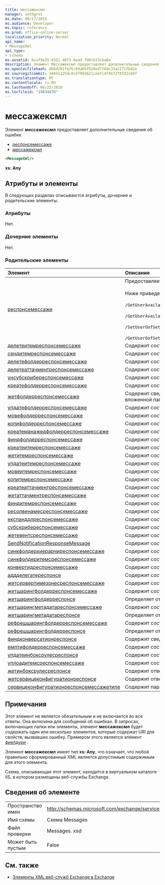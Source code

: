 ```yaml
---
title: мессажексмл
manager: sethgros
ms.date: 09/17/2015
ms.audience: Developer
ms.topic: reference
ms.prod: office-online-server
localization_priority: Normal
api_name:
- MessageXml
api_type:
- schema
ms.assetid: bcaf9e35-d351-48f3-baad-f90c633cba8a
description: Элемент Мессажексмл предоставляет дополнительные сведения об ошибке.
ms.openlocfilehash: 8b6d201fe35c99a65f920ed7f60c33a2271fbd2e
ms.sourcegitcommit: 34041125dc8c5f993b21cebfc4f8b72f0fd2cb6f
ms.translationtype: MT
ms.contentlocale: ru-RU
ms.lasthandoff: 06/25/2018
ms.locfileid: "19834470"
---
```

# <a name="messagexml"></a>мессажексмл

Элемент **мессажексмл** предоставляет дополнительные сведения об ошибке. 
  
- [респонсемессаже](responsemessage.md)  
- [мессажексмл](messagexml.md)
  
```XML
<MessageXml/>
```

 **xs: Any**
## <a name="attributes-and-elements"></a>Атрибуты и элементы

В следующих разделах описываются атрибуты, дочерние и родительские элементы.
  
### <a name="attributes"></a>Атрибуты

Нет.
  
### <a name="child-elements"></a>Дочерние элементы

Нет.
  
### <a name="parent-elements"></a>Родительские элементы

|**Элемент**|**Описание**|
|:-----|:-----|
|[респонсемессаже](responsemessage.md) <br/> | Предоставляет описательные сведения о состоянии отклика. <br/> <br/>  Ниже приведены некоторые из возможных выражений XPath для этого элемента: <br/> <br/>  `/GetUserAvailabilityResponse/FreeBusyResponseArray/FreeBusyResponse/ResponseMessage` <br/> <br/> `/GetUserAvailabilityResponse/SuggestionsResponse/ResponseMessage` <br/><br/>  `/SetUserOofSettingsResponse/ResponseMessage` <br/><br/>  `/GetUserOofSettingsResponse/ResponseMessage` <br/> |
|[делетеитемреспонсемессаже](deleteitemresponsemessage.md) <br/> |Содержит состояние и результат одного запроса DeleteItem.  <br/> |
|[сендитемреспонсемессаже](senditemresponsemessage.md) <br/> |Содержит состояние и результат одного запроса SendItem.  <br/> |
|[делетефолдерреспонсемессаже](deletefolderresponsemessage.md) <br/> |Содержит состояние и результат одного запроса DeleteFolder.  <br/> |
|[делетеаттачментреспонсемессаже](deleteattachmentresponsemessage.md) <br/> |Содержит состояние и результат одного запроса DeleteAttachment.  <br/> |
|[унсубскрибереспонсемессаже](unsubscriberesponsemessage.md) <br/> |Содержит состояние и результат одного запроса отказа от подписки.  <br/> |
|[креатефолдерреспонсемессаже](createfolderresponsemessage.md) <br/> |Содержит состояние и результат одного запроса CreateFolder.  <br/> |
|[жетфолдерреспонсемессаже](getfolderresponsemessage.md) <br/> |Содержит сведения о состоянии и результатах одного запроса на получение вложенной папки.  <br/> |
|[упдатефолдерреспонсемессаже](updatefolderresponsemessage.md) <br/> |Содержит состояние и результат одного запроса операцию UpdateFolder.  <br/> |
|[мовефолдерреспонсемессаже](movefolderresponsemessage.md) <br/> |Содержит состояние и результат одного запроса MoveFolder.  <br/> |
|[копифолдерреспонсемессаже](copyfolderresponsemessage.md) <br/> |Содержит состояние и результат одного запроса CopyFolder.  <br/> |
|[креатеманажедфолдерреспонсемессаже](createmanagedfolderresponsemessage.md) <br/> |Содержит состояние и результат одного запроса CreateManagedFolder.  <br/> |
|[финдфолдерреспонсемессаже](findfolderresponsemessage.md) <br/> |Содержит состояние и результат одного запроса FindFolder.  <br/> |
|[креатеитемреспонсемессаже](createitemresponsemessage.md) <br/> |Содержит состояние и результат одного запроса CreateItem.  <br/> |
|[жетитемреспонсемессаже](getitemresponsemessage.md) <br/> |Содержит состояние и результат одного запроса GetItem.  <br/> |
|[упдатеитемреспонсемессаже](updateitemresponsemessage.md) <br/> |Содержит состояние и результат одного запроса UpdateItem.  <br/> |
|[мовеитемреспонсемессаже](moveitemresponsemessage.md) <br/> |Содержит состояние и результат одного запроса MoveItem.  <br/> |
|[копитемреспонсемессаже](copyitemresponsemessage.md) <br/> |Содержит состояние и результат одного запроса CopyItem.  <br/> |
|[креатеаттачментреспонсемессаже](createattachmentresponsemessage.md) <br/> |Содержит состояние и результат одного запроса CreateAttachment.  <br/> |
|[жетаттачментреспонсемессаже](getattachmentresponsemessage.md) <br/> |Содержит состояние и результат одного запроса GetAttachment.  <br/> |
|[финдитемреспонсемессаже](finditemresponsemessage.md) <br/> |Содержит состояние и результат одного запроса FindItem.  <br/> |
|[ресолвенамесреспонсемессаже](resolvenamesresponsemessage.md) <br/> |Содержит состояние и результат запроса ResolveNames.  <br/> |
|[експанддлреспонсемессаже](expanddlresponsemessage.md) <br/> |Содержит состояние и результат одного запроса ExpandDL.  <br/> |
|[субскрибереспонсемессаже](subscriberesponsemessage.md) <br/> |Содержит состояние и результат запроса одиночной подписки.  <br/> |
|[жетевентсреспонсемессаже](geteventsresponsemessage.md) <br/> |Содержит состояние и результат запроса на единичные события.  <br/> |
|[SendNotificationResponseMessage](sendnotificationresponsemessage.md) <br/> |Содержит состояние и результат одного запроса Сенднотификатион.  <br/> |
|[синкфолдерхиерарчиреспонсемессаже](syncfolderhierarchyresponsemessage.md) <br/> |Содержит состояние и результат запроса SyncFolderHierarchy.  <br/> |
|[синкфолдеритемсреспонсемессаже](syncfolderitemsresponsemessage.md) <br/> |Содержит состояние и результат запроса SyncFolderItems.  <br/> |
|[конвертидреспонсемессаже](convertidresponsemessage.md) <br/> |Содержит состояние и результат запроса ConvertId.  <br/> |
|[аддделегатереспонсе](adddelegateresponse.md) <br/> |Содержит состояние и результат запроса AddDelegate.  <br/> |
|[жетсервертимезонесреспонсемессаже](getservertimezonesresponsemessage.md) <br/> |Содержит состояние и результат запроса GetServerTimeZones.  <br/> |
|[жетшарингфолдерреспонсемессаже](getsharingfolderresponsemessage.md) <br/> |Содержит состояние и результат запроса GetSharingFolder.  <br/> |
|[жетшарингфолдерреспонсе](getsharingfolderresponse.md) <br/> |Определяет ответ на запрос GetSharingFolder.  <br/> |
|[жетшарингметадатареспонсемессаже](getsharingmetadataresponsemessage.md) <br/> |Содержит состояние и результат запроса GetSharingMetadata.  <br/> |
|[жетшарингметадатареспонсе](getsharingmetadataresponse.md) <br/> |Определяет ответ на запрос GetSharingMetadata.  <br/> |
|[рефрешшарингфолдерреспонсемессаже](refreshsharingfolderresponsemessage.md) <br/> |Содержит состояние и результат запроса RefreshSharingFolder.  <br/> |
|[рефрешшарингфолдерреспонсе](refreshsharingfolderresponse.md) <br/> |Определяет ответ на запрос RefreshSharingFolder.  <br/> |
|[финдконверсатионреспонсе](findconversationresponse.md) <br/> |Содержит сведения о состоянии и результатах ответа **FindConversation** .  <br/> |
|[емптифолдерреспонсемессаже](emptyfolderresponsemessage.md) <br/> |Содержит состояние и результат запроса **EmptyFolder** .  <br/> |
|[упдатеинбоксрулесреспонсе](updateinboxrulesresponse.md) <br/> |Содержит состояние и результат запроса **UpdateInboxRules** .  <br/> |
|[уплоадитемсреспонсемессаже](uploaditemsresponsemessage.md) <br/> |Содержит состояние и результат запроса **уплоадитемсреспонсе** .  <br/> |
|[жетинбоксрулесреспонсе](getinboxrulesresponse.md) <br/> |Содержит ответ на запрос **GetInboxRules** .  <br/> |
|[жетсервицеконфигуратионреспонсе](getserviceconfigurationresponse.md) <br/> |Содержит ответ на запрос **GetServiceConfiguration** .  <br/> |
|[сервицеконфигуратионреспонсемессажетипе](serviceconfigurationresponsemessagetype.md) <br/> |Содержит параметры конфигурации службы.  <br/> |
   
## <a name="remarks"></a>Примечания

Этот элемент не является обязательным и не включается во все ответы. Она включена для сообщений об ошибках. В запросах, включающих папки или элементы, элемент **мессажексмл** будет содержать один или несколько элементов, которые содержат URI для свойств, вызвавших ошибку. Примером этого является элемент [фиелдури](fielduri.md) . 
  
Элемент **мессажексмл** имеет тип **xs: Any**, что означает, что любой правильно сформированный XML является допустимым содержимым для этого элемента.
  
Схема, описывающая этот элемент, находится в виртуальном каталоге IIS, в котором размещены веб-службы Exchange.
  
## <a name="element-information"></a>Сведения об элементе

|||
|:-----|:-----|
|Пространство имен  <br/> |http://schemas.microsoft.com/exchange/services/2006/messages  <br/> |
|Имя схемы  <br/> |Схема Messages  <br/> |
|Файл проверки  <br/> |Messages. xsd  <br/> |
|Может быть пустым  <br/> |False  <br/> |
   
## <a name="see-also"></a>См. также

- [Элементы XML веб-служб Exchange в Exchange](ews-xml-elements-in-exchange.md)

